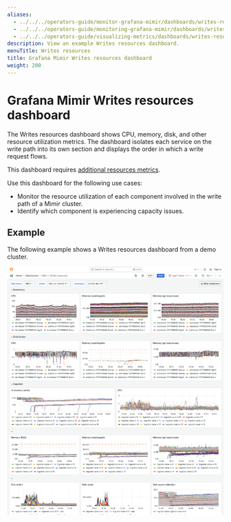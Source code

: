 ```yaml
---
aliases:
  - ../../../operators-guide/monitor-grafana-mimir/dashboards/writes-resources/
  - ../../../operators-guide/monitoring-grafana-mimir/dashboards/writes-resources/
  - ../../../operators-guide/visualizing-metrics/dashboards/writes-resources/
description: View an example Writes resources dashboard.
menuTitle: Writes resources
title: Grafana Mimir Writes resources dashboard
weight: 200
---
```


<!-- Note: This topic is mounted in the GEM documentation. Ensure that all updates are also applicable to GEM. -->

# Grafana Mimir Writes resources dashboard

The Writes resources dashboard shows CPU, memory, disk, and other resource utilization metrics.
The dashboard isolates each service on the write path into its own section and displays the order in which a write request flows.

This dashboard requires [additional resources metrics](../../requirements/#additional-resources-metrics).

Use this dashboard for the following use cases:

- Monitor the resource utilization of each component involved in the write path of a Mimir cluster.
- Identify which component is experiencing capacity issues.

## Example

The following example shows a Writes resources dashboard from a demo cluster.

![Grafana Mimir writes resources dashboard](mimir-writes-resources.png)
